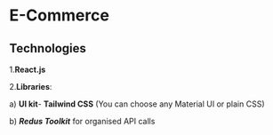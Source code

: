 # E-Commerce

## Technologies
1.**React.js**

2.**Libraries**:
    
   a) **UI kit**- **Tailwind CSS** (You can choose any Material UI or plain CSS)

   b) ***Redus Toolkit*** for organised API calls